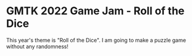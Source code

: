 # GMTK 2022 Game Jam - Roll of the Dice

This year's theme is "Roll of the Dice". I am going to make a puzzle game without any randomness!
